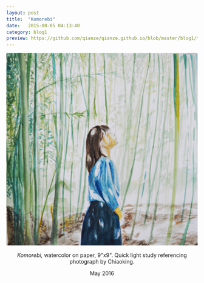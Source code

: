 ```yaml
---
layout: post
title:  "Komorebi"
date:   2015-08-05 04:13:40
category: blog1
preview: https://github.com/qianze/qianze.github.io/blob/master/blog1/thumbnails/Komorebii.JPG?raw=true
---
```

<center>
<img src ="https://github.com/qianze/qianze.github.io/blob/master/blog1/images/Komorebii.JPG?raw=true"><br>

<i>Komorebi,</i> watercolor on paper, 9"x9". Quick light study referencing photograph by Chiaoking.

May 2016
</center>
